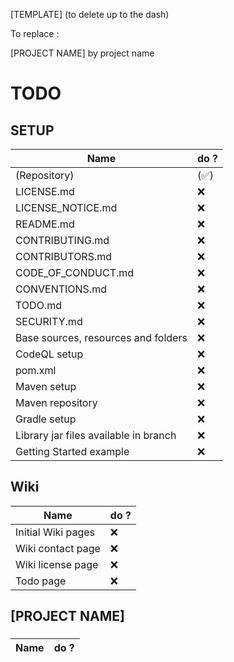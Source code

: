 [TEMPLATE] (to delete up to the dash)

To replace :

[PROJECT NAME] by project name


# TODO

## SETUP

| Name                                  | do ?                  |
| -------                               | ------------------    |
| (Repository)                          | (:white_check_mark:)  |
| LICENSE.md                            | :x:                   |
| LICENSE_NOTICE.md                     | :x:                   |
| README.md                             | :x:                   |
| CONTRIBUTING.md                       | :x:                   |
| CONTRIBUTORS.md                       | :x:                   |
| CODE_OF_CONDUCT.md                    | :x:                   |
| CONVENTIONS.md                        | :x:                   |
| TODO.md                               | :x:                   |
| SECURITY.md                           | :x:                   |
| Base sources, resources and folders   | :x:                   |
| CodeQL setup                          | :x:                   |
| pom.xml                               | :x:                   |
| Maven setup                           | :x:                   |
| Maven repository                      | :x:                   |
| Gradle setup                          | :x:                   |
| Library jar files available in branch | :x:                   |
| Getting Started example               | :x:                   |

## Wiki

| Name                                  | do ?                  |
| -------                               | ------------------    |
| Initial Wiki pages                    | :x:                   |
| Wiki contact page                     | :x:                   |
| Wiki license page                     | :x:                   |
| Todo page                             | :x:                   |


## [PROJECT NAME]

###

| Name                                  | do ?                  |
| -------                               | ------------------    |
